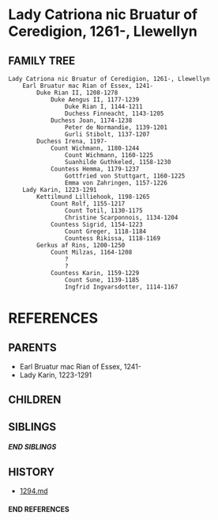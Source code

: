 # Lady Catriona nic Bruatur of Ceredigion, 1261-, Llewellyn

## FAMILY TREE
```
Lady Catriona nic Bruatur of Ceredigion, 1261-, Llewellyn
    Earl Bruatur mac Rian of Essex, 1241-
        Duke Rian II, 1208-1278
            Duke Aengus II, 1177-1239
                Duke Rian I, 1144-1211
                Duchess Finneacht, 1143-1205
            Duchess Joan, 1174-1238
                Peter de Normandie, 1139-1201
                Gurli Stibolt, 1137-1207
        Duchess Irena, 1197-
            Count Wichmann, 1180-1244
                Count Wichmann, 1160-1225
                Suanhilde Guthkeled, 1158-1230
            Countess Hemma, 1179-1237
                Gottfried von Stuttgart, 1160-1225
                Emma von Zahringen, 1157-1226
    Lady Karin, 1223-1291
        Kettilmund Lilliehook, 1198-1265
            Count Rolf, 1155-1217
                Count Totil, 1130-1175
                Christine Scarponnois, 1134-1204
            Countess Sigrid, 1154-1223
                Count Greger, 1118-1184
                Countess Rikissa, 1118-1169
        Gerkus af Rins, 1200-1250
            Count Milzas, 1164-1208
                ?
                ?
            Countess Karin, 1159-1229
                Count Sune, 1139-1185
                Ingfrid Ingvarsdotter, 1114-1167
```


# REFERENCES

## PARENTS 
* Earl Bruatur mac Rian of Essex, 1241-
* Lady Karin, 1223-1291

## CHILDREN 

## SIBLINGS

##### END SIBLINGS  
## HISTORY
* [1294.md](../h/1294.md)

#### END REFERENCES
